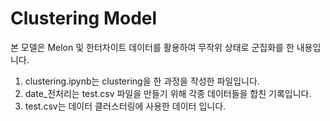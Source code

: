 # Clustering Model

본 모델은 Melon 및 한터차이트 데이터를 활용하여 무작위 상태로 군집화를 한 내용입니다.

1. clustering.ipynb는 clustering을 한 과정을 작성한 파일입니다.
2. date_전처리는 test.csv 파일을 만들기 위해 각종 데이터들을 합친 기록입니다.
3. test.csv는 데이터 클러스터링에 사용한 데이터 입니다.
